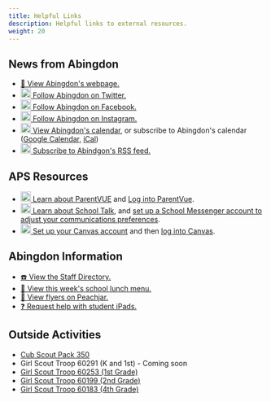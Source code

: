 ```yaml
---
title: Helpful Links
description: Helpful links to external resources.
weight: 20
---
```


## News from Abingdon
- [🏫 View Abingdon's webpage.](https://abingdon.apsva.us/)
- [<img src="/img/Twitter.svg" height="20" width="20"> Follow Abingdon on Twitter.](https://twitter.com/AbingdonGIFT)
- [<img src="/img/Facebook.svg" height="20" width="20"> Follow Abingdon on Facebook.](https://facebook.com/AbingdonES)
- [<img src="/img/Instagram.svg" height="20" width="20"> Follow Abingdon on Instagram.](https://www.instagram.com/abingdongift/)
- [<img src="/img/Calendar.svg" height="20" width="20"> View Abingdon's calendar](https://abingdon.apsva.us/calendar/), or subscribe to Abingdon's calendar ([Google Calendar](https://calendar.google.com/calendar/render?cid=webcal://abingdon.apsva.us/ical?t=84), [iCal](webcal://abingdon.apsva.us/ical))
- [<img src="/img/RSS.svg" height="20" width="20"> Subscribe to Abindgon's RSS feed.](https://abingdon.apsva.us/feed/)

## APS Resources
- [<img src="/img/ParentVUE.svg" height="20" width="20"> Learn about ParentVUE](https://www.apsva.us/family-access-center/) and [Log into ParentVue](https://vue.apsva.us).
- [<img src="/img/SchoolMessenger.svg" height="20" width="20"> Learn about School Talk](https://www.apsva.us/schooltalk/), and [set up a School Messenger account to adjust your communications preferences](https://go.schoolmessenger.com/).
- [<img src="/img/Canvas.svg" height="20" width="20"> Set up your Canvas account](https://www.apsva.us/digital-devices/digital-learning-device-help/canvas/) and then [log into Canvas](https://apsva.instructure.com/login/canvas).

## Abingdon Information
- [☎️ View the Staff Directory.](https://abingdon.apsva.us/staff-directory/)
- [🍱 View this week's school lunch menu.](https://apsva.nutrislice.com/menu/abingdon)
- [📜 View flyers on Peachjar.](https://app.peachjar.com/flyers/all/schools/24854)
- [❓ Request help with student iPads.](https://abingdon.apsva.us/technology/request-tech-help/)

## Outside Activities

- [Cub Scout Pack 350](https://pack350.mypack.us/)
- Girl Scout Troop 60291 (K and 1st) - Coming soon
- [Girl Scout Troop 60253 (1st Grade)](https://mygs.girlscouts.org/map;troopNumber=Troop%2060253;distanceInMiles=10;address=,,22206,;grades=;season=Current;type=TROOP)
- [Girl Scout Troop 60199 (2nd Grade)](https://mygs.girlscouts.org/map;troopNumber=Troop%2060199;distanceInMiles=10;address=,,22206,;grades=;season=Current;type=TROOP)
- [Girl Scout Troop 60183 (4th Grade)](https://mygs.girlscouts.org/map;troopNumber=Troop%2060183;distanceInMiles=10;address=,,22206,;grades=;season=Current;type=TROOP)